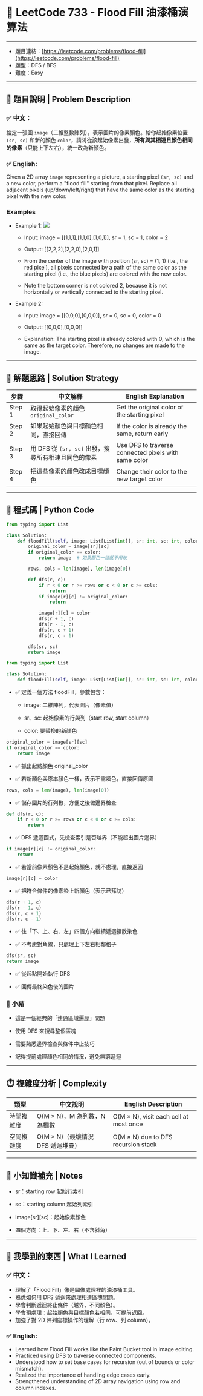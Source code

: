 # 🎨 LeetCode 733 - Flood Fill 油漆桶演算法

---

- 題目連結：[https://leetcode.com/problems/flood-fill](https://leetcode.com/problems/flood-fill)
- 題型：DFS / BFS
- 難度：Easy

---

## 📘 題目說明 | Problem Description

### ✅ 中文：
給定一張圖 `image`（二維整數陣列），表示圖片的像素顏色。給你起始像素位置 `(sr, sc)` 和新的顏色 `color`，請將從該起始像素出發，**所有與其相連且顏色相同的像素**（只能上下左右），統一改為新顏色。

### ✅ English:
Given a 2D array `image` representing a picture, a starting pixel `(sr, sc)` and a new color, perform a "flood fill" starting from that pixel. Replace all adjacent pixels (up/down/left/right) that have the same color as the starting pixel with the new color.

### Examples
- Example 1:
![](./images/733_flood1-grid_ex1.jpg)
    - Input: image = [[1,1,1],[1,1,0],[1,0,1]], sr = 1, sc = 1, color = 2

    - Output: [[2,2,2],[2,2,0],[2,0,1]]

    - From the center of the image with position (sr, sc) = (1, 1) (i.e., the red pixel), all pixels connected by a path of the same color as the starting pixel (i.e., the blue pixels) are colored with the new color.

    - Note the bottom corner is not colored 2, because it is not horizontally or vertically connected to the starting pixel.

- Example 2:

    - Input: image = [[0,0,0],[0,0,0]], sr = 0, sc = 0, color = 0

    - Output: [[0,0,0],[0,0,0]]

    - Explanation: The starting pixel is already colored with 0, which is the same as the target color. Therefore, no changes are made to the image.

---

## 🧠 解題思路 | Solution Strategy
| 步驟     | 中文解釋                               | English Explanation                                  |
| ------ | ---------------------------------- | ---------------------------------------------------- |
| Step 1 | 取得起始像素的顏色 `original_color`         | Get the original color of the starting pixel         |
| Step 2 | 如果起始顏色與目標顏色相同，直接回傳                 | If the color is already the same, return early       |
| Step 3 | 用 DFS 從 `(sr, sc)` 出發，搜尋所有相連且同色的像素 | Use DFS to traverse connected pixels with same color |
| Step 4 | 把這些像素的顏色改成目標顏色                     | Change their color to the new target color           |

---

## 🔧 程式碼 | Python Code

```python
from typing import List

class Solution:
    def floodFill(self, image: List[List[int]], sr: int, sc: int, color: int) -> List[List[int]]:
        original_color = image[sr][sc]
        if original_color == color:
            return image  # 如果顏色一樣就不用改

        rows, cols = len(image), len(image[0])

        def dfs(r, c):
            if r < 0 or r >= rows or c < 0 or c >= cols:
                return
            if image[r][c] != original_color:
                return

            image[r][c] = color
            dfs(r + 1, c)
            dfs(r - 1, c)
            dfs(r, c + 1)
            dfs(r, c - 1)

        dfs(sr, sc)
        return image
```

```python
from typing import List

class Solution:
    def floodFill(self, image: List[List[int]], sr: int, sc: int, color: int) -> List[List[int]]:
```
- ✅ 定義一個方法 floodFill，參數包含：

    - image: 二維陣列，代表圖片（像素值）

    - sr、sc: 起始像素的行與列（start row, start column）

    - color: 要替換的新顏色

```python
original_color = image[sr][sc]
if original_color == color:
    return image
```
- ✅ 抓出起點顏色 original_color

- ✅ 若新顏色與原本顏色一樣，表示不需填色，直接回傳原圖

```python
rows, cols = len(image), len(image[0])
```
- ✅ 儲存圖片的行列數，方便之後做邊界檢查

```python
def dfs(r, c):
    if r < 0 or r >= rows or c < 0 or c >= cols:
        return
```
- ✅ DFS 遞迴函式，先檢查索引是否越界（不能超出圖片邊界）

```python
if image[r][c] != original_color:
    return
```
- ✅ 若當前像素顏色不是起始顏色，就不處理，直接返回

```python
image[r][c] = color
```
- ✅ 把符合條件的像素染上新顏色（表示已拜訪）

```python
dfs(r + 1, c)
dfs(r - 1, c)
dfs(r, c + 1)
dfs(r, c - 1)
```
- ✅ 往「下、上、右、左」四個方向繼續遞迴擴散染色

- ✅ 不考慮對角線，只處理上下左右相鄰格子

```python
dfs(sr, sc)
return image
```
- ✅ 從起點開始執行 DFS

- ✅ 回傳最終染色後的圖片

### 🧠 小結
- 這是一個經典的「連通區域遍歷」問題

- 使用 DFS 來搜尋整個區塊

- 需要熟悉邊界檢查與條件中止技巧

- 記得提前處理顏色相同的情況，避免無窮遞迴

---

## ⏱️ 複雜度分析 | Complexity
| 類型    | 中文說明                    | English Description                    |
| ----- | ----------------------- | -------------------------------------- |
| 時間複雜度 | O(M × N)，M 為列數，N 為欄數    | O(M × N), visit each cell at most once |
| 空間複雜度 | O(M × N)（最壞情況 DFS 遞迴堆疊） | O(M × N) due to DFS recursion stack    |

---

## 🧠 小知識補充 | Notes
- sr：starting row 起始行索引

- sc：starting column 起始列索引

- image[sr][sc]：起始像素顏色

- 四個方向：上、下、左、右（不含斜角）

---

## 🎯 我學到的東西 | What I Learned

### ✅ 中文：

- 理解了「Flood Fill」像是圖像處理裡的油漆桶工具。
- 熟悉如何用 DFS 遞迴來處理相連區塊問題。
- 學會判斷遞迴終止條件（越界、不同顏色）。
- 學會預處理：起始顏色與目標顏色若相同，可提前返回。
- 加強了對 2D 陣列座標操作的理解（行 row、列 column）。

### ✅ English:

- Learned how Flood Fill works like the Paint Bucket tool in image editing.
- Practiced using DFS to traverse connected components.
- Understood how to set base cases for recursion (out of bounds or color mismatch).
- Realized the importance of handling edge cases early.
- Strengthened understanding of 2D array navigation using row and column indexes.
